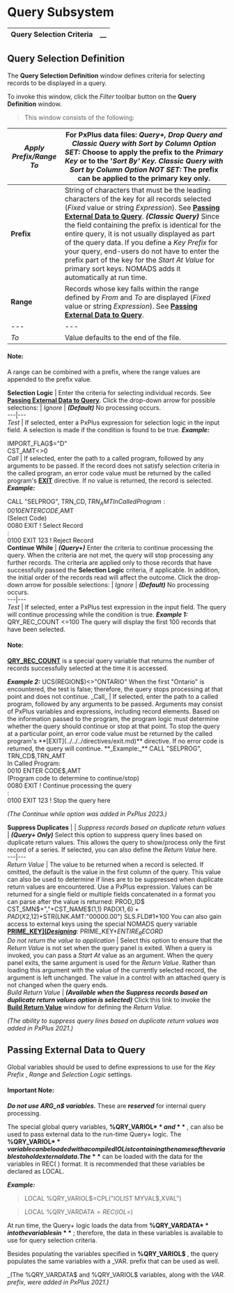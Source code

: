 # Query Subsystem 

**Query Selection Criteria** |  **__**  
---|---  
  
## Query Selection Definition

The **Query Selection Definition** window defines criteria for selecting records to be displayed in a query.

To invoke this window, click the _Filter_ toolbar button on the **Query Definition** window.

> This window consists of the following:

_Apply Prefix/Range To_ |  For PxPlus data files: **_Query+, Drop Query and Classic Query with Sort by Column Option SET:_** Choose to apply the prefix to the _Primary Key_ or to the '_Sort By' Key_. **_Classic Query with Sort by Column Option NOT SET:_** The prefix can be applied to the primary key only.  
---|---  
**Prefix** |  String of characters that must be the leading characters of the key for all records selected (_Fixed_ value or string _Expression_). See **[Passing External Data to Query](Query%20Selection%20Criteria.htm#Mark1)**. **_(Classic Query)_** Since the field containing the prefix is identical for the entire query, it is not usually displayed as part of the query data. If you define a _Key Prefix_ for your query, end-users do not have to enter the prefix part of the key for the _Start At Value_ for primary sort keys. NOMADS adds it automatically at run time.  
**Range** |  Records whose key falls within the range defined by _From_ and _To_ are displayed (_Fixed_ value or string _Expression_). See **[Passing External Data to Query](Query%20Selection%20Criteria.htm#Mark1)**. |  _From_ |  Value defaults to the beginning of the file if left blank.  
---|---  
_To_ |  Value defaults to the end of the file.  
  
#### **Note:**  
A range can be combined with a prefix, where the range values are appended to the prefix value.  
  
**Selection Logic** |  Enter the criteria for selecting individual records. See **[Passing External Data to Query](Query%20Selection%20Criteria.htm#Mark1)**. Click the drop-down arrow for possible selections: |  _Ignore_ |  **_(Default)_** No processing occurs.  
---|---  
_Test_ |  If selected, enter a PxPlus expression for selection logic in the input field. A selection is made if the condition is found to be true. **_Example:_**  
  
IMPORT_FLAG$="D"  
CST_AMT<>0  
_Call_ |  If selected, enter the path to a called program, followed by any arguments to be passed. If the record does not satisfy selection criteria in the called program, an error code value must be returned by the called program's **[EXIT](../../../directives/exit.md)** directive. If no value is returned, the record is selected. **_Example:_**  
  
CALL "SELPROG", TRN_CD$,TRN_AMT  
In Called Program:  
0010 ENTER CODE$,AMT  
(Select Code)  
0080 EXIT ! Select Record  
:  
0100 EXIT 123 ! Reject Record   
**Continue While** |  **_(Query+)_** Enter the criteria to continue processing the query. When the criteria are not met, the query will stop processing any further records. The criteria are applied only to those records that have successfully passed the **Selection Logic** criteria, if applicable. In addition, the initial order of the records read will affect the outcome. Click the drop-down arrow for possible selections: |  _Ignore_ |  **_(Default)_** No processing occurs.  
---|---  
_Test_ |  If selected, enter a PxPlus test expression in the input field. The query will continue processing while the condition is true. **_Example 1:_** QRY_REC_COUNT <=100 The query will display the first 100 records that have been selected.

#### **Note:**  
**[QRY_REC_COUNT](Designing%20and%20Using%20the%20Query%20Subsystem.htm#qryreccount)** is a special query variable that returns the number of records successfully selected at the time it is accessed.

**_Example 2:_** UCS(REGION$)<>"ONTARIO" When the first "Ontario" is encountered, the test is false; therefore, the query stops processing at that point and does not continue.  
_Call_ |  If selected, enter the path to a called program, followed by any arguments to be passed. Arguments may consist of PxPlus variables and expressions, including record elements. Based on the information passed to the program, the program logic must determine whether the query should continue or stop at that point. To stop the query at a particular point, an error code value must be returned by the called program's **[EXIT](../../../directives/exit.md)** directive. If no error code is returned, the query will continue. **_Example:_** CALL "SELPROG", TRN_CD$,TRN_AMT  
In Called Program:  
0010 ENTER CODE$,AMT  
(Program code to determine to continue/stop)  
0080 EXIT ! Continue processing the query  
:  
0100 EXIT 123 ! Stop the query here  
  
_(The Continue while option was added in PxPlus 2023.)_  
  
**Suppress Duplicates** |  |  _Suppress records based on duplicate return values_ |  **_(Query+ Only)_** Select this option to suppress query lines based on duplicate return values. This allows the query to show/process only the first record of a series. If selected, you can also define the _Return Value_ here.  
---|---  
_Return Value_ |  The value to be returned when a record is selected. If omitted, the default is the value in the first column of the query. This value can also be used to determine if lines are to be suppressed when duplicate return values are encountered. Use a PxPlus expression. Values can be returned for a single field or multiple fields concatenated in a format you can parse after the value is returned: PROD_ID$ CST_SMN$+","+CST_NAME$(1,1) PAD(X1$,6)+PAD(X2$,12)+STR(LNK.AMT:"00000.00") SLS.FLD#1*100 You can also gain access to external keys using the special NOMADS query variable **[PRIME_KEY$](Designing%20and%20Using%20the%20Query%20Subsystem.htm#primekey)** and return an entire record using the special NOMADS query variable **[ENTIRE_RECORD$](Designing%20and%20Using%20the%20Query%20Subsystem.htm#entirerecord)**: PRIME_KEY$+ENTIRE_RECORD$  
_Do not return the value to application_ |  Select this option to ensure that the _Return Value_ is not set when the query panel is exited. When a query is invoked, you can pass a _Start At_ value as an argument. When the query panel exits, the same argument is used for the _Return Value_. Rather than loading this argument with the value of the currently selected record, the argument is left unchanged. The value in a control with an attached query is not changed when the query ends.  
_Build Return Value_ |  **_(Available when the Suppress records based on duplicate return values option is selected)_** Click this link to invoke the **[Build Return Value](Query%20Header.htm#returnvalue)** window for defining the _Return Value_.  
  
_(The ability to suppress query lines based on duplicate return values was added in PxPlus 2021.)_  
  
##  Passing External Data to Query

Global variables should be used to define expressions to use for the _Key Prefix_ , _Range_ and _Selection Logic_ settings.

#### **Important Note:**  
**_Do not use ARG_n$ variables._** These are **_reserved_** for internal query processing.

The special global query variables, **%QRY_VARIOL$** and **%QRY_VARDATA$** , can also be used to pass external data to the run-time Query+ logic. The **%QRY_VARIOL$** variable can be loaded with a compiled IOList containing the names of the variables to hold external data. The **%QRY_VARDATA$** can be loaded with the data for the variables in REC( ) format. It is recommended that these variables be declared as LOCAL.

**_Example:_**

> LOCAL %QRY_VARIOL$=CPL("IOLIST MYVAL$,XVAL")

> LOCAL %QRY_VARDATA$=REC(IOL=%QRY_VARIOL$)

At run time, the Query+ logic loads the data from **%QRY_VARDATA$** into the variables in **%QRY_VARIOL$** ; therefore, the data in these variables is available to use for query selection criteria.

Besides populating the variables specified in **%QRY_VARIOL$** , the query populates the same variables with a _VAR. prefix that can be used as well.

_(The %QRY_VARDATA$ and %QRY_VARIOL$ variables, along with the _VAR. prefix, were added in PxPlus 2021.)_
